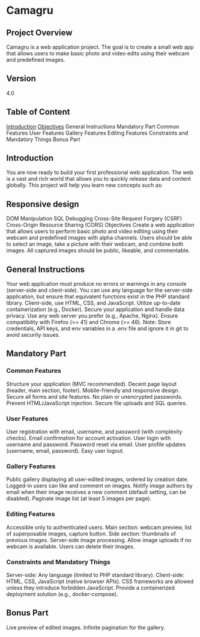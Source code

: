 # Camagru

## Project Overview
Camagru is a web application project. The goal is to create a small web app that allows users to make basic photo and video edits using their webcam and predefined images.


## Version
4.0


## Table of Content
[Introduction](#introduction)
[Objectives](#obje)
General Instructions
Mandatory Part
Common Features
User Features
Gallery Features
Editing Features
Constraints and Mandatory Things
Bonus Part


## Introduction
You are now ready to build your first professional web application. The web is a vast and rich world that allows you to quickly release data and content globally. This project will help you learn new concepts such as:


## Responsive design
DOM Manipulation
SQL Debugging
Cross-Site Request Forgery (CSRF)
Cross-Origin Resource Sharing (CORS)
Objectives
Create a web application that allows users to perform basic photo and video editing using their webcam and predefined images with alpha channels. Users should be able to select an image, take a picture with their webcam, and combine both images. All captured images should be public, likeable, and commentable.


## General Instructions
Your web application must produce no errors or warnings in any console (server-side and client-side).
You can use any language for the server-side application, but ensure that equivalent functions exist in the PHP standard library.
Client-side, use HTML, CSS, and JavaScript.
Utilize up-to-date containerization (e.g., Docker).
Secure your application and handle data privacy.
Use any web server you prefer (e.g., Apache, Nginx).
Ensure compatibility with Firefox (>= 41) and Chrome (>= 46).
Note: Store credentials, API keys, and env variables in a .env file and ignore it in git to avoid security issues.


## Mandatory Part

### Common Features
Structure your application (MVC recommended).
Decent page layout (header, main section, footer).
Mobile-friendly and responsive design.
Secure all forms and site features.
No plain or unencrypted passwords.
Prevent HTML/JavaScript injection.
Secure file uploads and SQL queries.
### User Features
User registration with email, username, and password (with complexity checks).
Email confirmation for account activation.
User login with username and password.
Password reset via email.
User profile updates (username, email, password).
Easy user logout.

### Gallery Features
Public gallery displaying all user-edited images, ordered by creation date.
Logged-in users can like and comment on images.
Notify image authors by email when their image receives a new comment (default setting, can be disabled).
Paginate image list (at least 5 images per page).

### Editing Features
Accessible only to authenticated users.
Main section: webcam preview, list of superposable images, capture button.
Side section: thumbnails of previous images.
Server-side image processing.
Allow image uploads if no webcam is available.
Users can delete their images.
### Constraints and Mandatory Things
Server-side: Any language (limited to PHP standard library).
Client-side: HTML, CSS, JavaScript (native browser APIs).
CSS frameworks are allowed unless they introduce forbidden JavaScript.
Provide a containerized deployment solution (e.g., docker-compose).


## Bonus Part
Live preview of edited images.
Infinite pagination for the gallery.

